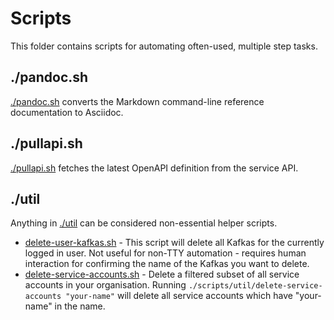 # Scripts

This folder contains scripts for automating often-used, multiple step tasks.

## ./pandoc.sh

[./pandoc.sh](./pandoc.sh) converts the Markdown command-line reference documentation to Asciidoc.

## ./pullapi.sh

[./pullapi.sh](./pullapi.sh) fetches the latest OpenAPI definition from the service API.

## ./util

Anything in [./util](./util) can be considered non-essential helper scripts.

- [delete-user-kafkas.sh](./util/delete-user-kafkas.sh) - This script will delete all Kafkas for the currently logged in user. Not useful for non-TTY automation - requires human interaction for confirming the name of the Kafkas you want to delete.
- [delete-service-accounts.sh](./util/delete-service-accounts.sh) - Delete a filtered subset of all service accounts in your organisation. Running `./scripts/util/delete-service-accounts "your-name"` will delete all service accounts which have "your-name" in the name.
